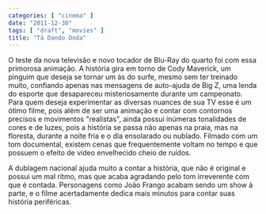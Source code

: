 ```yaml
---
categories: [ "cinema" ]
date: "2011-12-30"
tags: [ "draft", "movies" ]
title: "Tá Dando Onda"
---
```

O teste da nova televisão e novo tocador de Blu-Ray do quarto foi com
essa primorosa animação. A história gira em torno de Cody Maverick,
um pinguim que deseja se tornar um ás do surfe, mesmo sem ter treinado
muito, confiando apenas nas mensagens de auto-ajuda de Big Z, uma lenda
do esporte que desapareceu misteriosamente durante um campeonato. Para
quem deseja experimentar as diversas nuances de sua TV esse é um ótimo
filme, pois além de ser uma animação e contar com contornos precisos
e movimentos "realistas", ainda possui inúmeras tonalidades de cores
e de luzes, pois a história se passa não apenas na praia, mas na
floresta, durante a noite fria e o dia ensolarado ou nublado. Filmado
com um tom documental, existem cenas que frequentemente voltam no tempo
e que possuem o efeito de vídeo envelhecido cheio de ruídos.

A dublagem nacional ajuda muito a contar a história, que não é original
e possui um mal ritmo, mas que acaba agradando pelo tom irreverente
com que é contada. Personagens como João Frango acabam sendo um show
à parte, e o filme acertadamente dedica mais minutos para contar suas
história periféricas.


